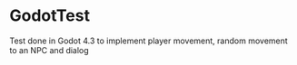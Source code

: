# GodotTest
Test done in Godot 4.3 to implement player movement, random movement to an NPC and dialog 
